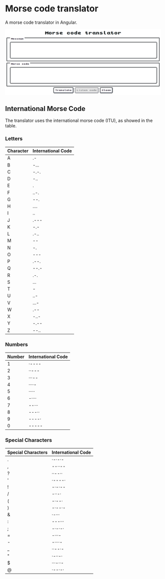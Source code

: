 # Morse code translator
A morse code translator in Angular.

![Site](img/site.PNG)

## International Morse Code
The translator uses the international morse code (ITU), as showed in the table.

### Letters

| Character | International Code |
|-----------|--------------------|
|A|.-|
|B|-...|
|C|-.-.|
|D|-..|
|E|.|
|F|..-.|
|G|--.|
|H|....|
|I|..|
|J|.---|
|K|-.-|
|L|.-..|
|M|--|
|N|-.|
|O|---|
|P|.--.|
|Q|--.-|
|R|.-.|
|S|...|
|T|-|
|U|..-|
|V|...-|
|W|.--|
|X|-..-|
|Y|-.--|
|Z|--..|

### Numbers

| Number | International Code |
|--------|--------------------|
|1|·----|
|2|··---|
|3|···--|
|4|····-|
|5|·····|
|6|-····|
|7|--···|
|8|---··|
|9|----·|
|0|-----|

### Special Characters

| Special Characters | International Code |
|--------------------|--------------------|
|.|·-·-·-|
|,|--··--|
|?|··--··|
|'|·----·|
|!|-·-·--|
|/|-··-·|
|(|-·--·|
|)|-·--·-|
|&|·-···|
|:|---···|
|;|-·-·-·|
|=|-···-|
|-|-····-|
|_|··--·-|
|"|·-··-·|
|$|···-··-|
|@|·--·-·|